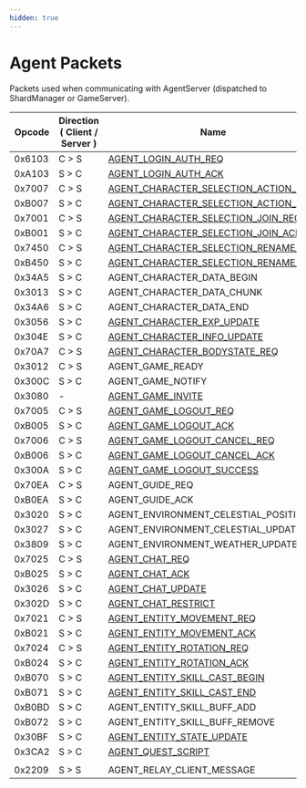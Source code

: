 ```yaml
---
hidden: true
---
```


# Agent Packets

Packets used when communicating with AgentServer (dispatched to ShardManager or GameServer).

<table data-full-width="false"><thead><tr><th width="100">Opcode</th><th width="215">Direction ( Client / Server )</th><th>Name</th></tr></thead><tbody><tr><td>0x6103</td><td>C > S</td><td><a href="agent_login_auth_req.md">AGENT_LOGIN_AUTH_REQ</a></td></tr><tr><td>0xA103</td><td>S > C</td><td><a href="agent_login_auth_ack.md">AGENT_LOGIN_AUTH_ACK</a></td></tr><tr><td>0x7007</td><td>C > S</td><td><a href="agent_character_selection_action_req.md">AGENT_CHARACTER_SELECTION_ACTION_REQ</a></td></tr><tr><td>0xB007</td><td>S > C</td><td><a href="agent_character_selection_action_ack.md">AGENT_CHARACTER_SELECTION_ACTION_ACK</a></td></tr><tr><td>0x7001</td><td>C > S</td><td><a href="agent_character_selection_join_req.md">AGENT_CHARACTER_SELECTION_JOIN_REQ</a></td></tr><tr><td>0xB001</td><td>S > C</td><td><a href="agent_character_selection_join_ack.md">AGENT_CHARACTER_SELECTION_JOIN_ACK</a></td></tr><tr><td>0x7450</td><td>C > S</td><td><a href="agent_character_selection_rename_req.md">AGENT_CHARACTER_SELECTION_RENAME_REQ</a></td></tr><tr><td>0xB450</td><td>S > C</td><td><a href="agent_character_selection_rename_ack.md">AGENT_CHARACTER_SELECTION_RENAME_ACK</a></td></tr><tr><td>0x34A5</td><td>S > C</td><td>AGENT_CHARACTER_DATA_BEGIN</td></tr><tr><td>0x3013</td><td>S > C</td><td>AGENT_CHARACTER_DATA_CHUNK</td></tr><tr><td>0x34A6</td><td>S > C</td><td>AGENT_CHARACTER_DATA_END</td></tr><tr><td>0x3056</td><td>S > C</td><td><a href="agent_character_exp_update.md">AGENT_CHARACTER_EXP_UPDATE</a></td></tr><tr><td>0x304E</td><td>S > C</td><td><a href="agent_character_info_update.md">AGENT_CHARACTER_INFO_UPDATE</a></td></tr><tr><td>0x70A7</td><td>C > S</td><td><a href="agent_character_bodystate_req.md">AGENT_CHARACTER_BODYSTATE_REQ</a></td></tr><tr><td>0x3012</td><td>C > S</td><td>AGENT_GAME_READY</td></tr><tr><td>0x300C</td><td>S > C</td><td>AGENT_GAME_NOTIFY</td></tr><tr><td>0x3080</td><td>-</td><td><a href="agent_game_invite.md">AGENT_GAME_INVITE</a></td></tr><tr><td>0x7005</td><td>C > S</td><td><a href="agent_game_logout_req.md">AGENT_GAME_LOGOUT_REQ</a></td></tr><tr><td>0xB005</td><td>S > C</td><td><a href="agent_game_logout_ack.md">AGENT_GAME_LOGOUT_ACK</a></td></tr><tr><td>0x7006</td><td>C > S</td><td><a href="agent_game_logout_cancel_req.md">AGENT_GAME_LOGOUT_CANCEL_REQ</a></td></tr><tr><td>0xB006</td><td>S > C</td><td><a href="agent_game_logout_cancel_ack.md">AGENT_GAME_LOGOUT_CANCEL_ACK</a></td></tr><tr><td>0x300A</td><td>S > C</td><td><a href="agent_game_logout_success.md">AGENT_GAME_LOGOUT_SUCCESS</a></td></tr><tr><td>0x70EA</td><td>C > S</td><td>AGENT_GUIDE_REQ</td></tr><tr><td>0xB0EA</td><td>S > C</td><td>AGENT_GUIDE_ACK</td></tr><tr><td>0x3020</td><td>S > C</td><td>AGENT_ENVIRONMENT_CELESTIAL_POSITION</td></tr><tr><td>0x3027</td><td>S > C</td><td>AGENT_ENVIRONMENT_CELESTIAL_UPDATE</td></tr><tr><td>0x3809</td><td>S > C</td><td>AGENT_ENVIRONMENT_WEATHER_UPDATE</td></tr><tr><td>0x7025</td><td>C > S</td><td><a href="agent_chat_req.md">AGENT_CHAT_REQ</a></td></tr><tr><td>0xB025</td><td>S > C</td><td><a href="agent_chat_ack.md">AGENT_CHAT_ACK</a></td></tr><tr><td>0x3026</td><td>S > C</td><td><a href="agent_chat_update.md">AGENT_CHAT_UPDATE</a></td></tr><tr><td>0x302D</td><td>S > C</td><td><a href="agent_chat_restrict.md">AGENT_CHAT_RESTRICT</a></td></tr><tr><td>0x7021</td><td>C > S</td><td><a href="agent_entity_movement_req.md">AGENT_ENTITY_MOVEMENT_REQ</a></td></tr><tr><td>0xB021</td><td>S > C</td><td><a href="agent_entity_movement_ack.md">AGENT_ENTITY_MOVEMENT_ACK</a></td></tr><tr><td>0x7024</td><td>C > S</td><td><a href="agent_entity_rotation_req.md">AGENT_ENTITY_ROTATION_REQ</a></td></tr><tr><td>0xB024</td><td>S > C</td><td><a href="agent_entity_rotation_ack.md">AGENT_ENTITY_ROTATION_ACK</a></td></tr><tr><td>0xB070</td><td>S > C</td><td><a href="agent_entity_skill_cast_begin.md">AGENT_ENTITY_SKILL_CAST_BEGIN</a></td></tr><tr><td>0xB071</td><td>S > C</td><td><a href="agent_entity_skill_cast_end.md">AGENT_ENTITY_SKILL_CAST_END</a></td></tr><tr><td>0xB0BD</td><td>S > C</td><td>AGENT_ENTITY_SKILL_BUFF_ADD</td></tr><tr><td>0xB072</td><td>S > C</td><td>AGENT_ENTITY_SKILL_BUFF_REMOVE</td></tr><tr><td>0x30BF</td><td>S > C</td><td><a href="agent_entity_state_update.md">AGENT_ENTITY_STATE_UPDATE</a></td></tr><tr><td>0x3CA2</td><td>S > C</td><td><a href="agent_quest_script.md">AGENT_QUEST_SCRIPT</a></td></tr><tr><td></td><td></td><td></td></tr><tr><td>0x2209</td><td>S > S</td><td>AGENT_RELAY_CLIENT_MESSAGE</td></tr></tbody></table>
